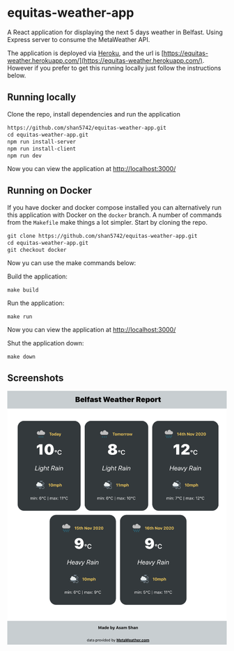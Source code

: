 # equitas-weather-app

A React application for displaying the next 5 days weather in Belfast. Using Express server to consume the MetaWeather API.

The application is deployed via [Heroku](https://www.heroku.com), and the url is [https://equitas-weather.herokuapp.com/](https://equitas-weather.herokuapp.com/). However if you prefer to get this running locally just follow the instructions below.

## Running locally

Clone the repo, install dependencies and run the application

```
https://github.com/shan5742/equitas-weather-app.git
cd equitas-weather-app.git
npm run install-server
npm run install-client
npm run dev
```

Now you can view the application at [http://localhost:3000/](http://localhost:3000/)

## Running on Docker

If you have docker and docker compose installed you can alternatively run this application with Docker on the `docker` branch. A number of commands from the `Makefile` make things a lot simpler. Start by cloning the repo.

```
git clone https://github.com/shan5742/equitas-weather-app.git
cd equitas-weather-app.git
git checkout docker
```

Now yu can use the make commands below:

Build the application:

```
make build
```

Run the application:

```
make run
```

Now you can view the application at [http://localhost:3000/](http://localhost:3000/)

Shut the application down:

```
make down
```

## Screenshots

![main screen](client/src/images/main.png)
